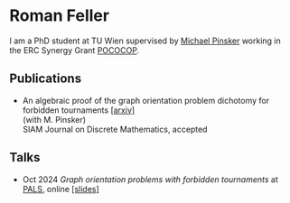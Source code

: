 # Roman Feller

I am a PhD student at TU Wien supervised by [Michael Pinsker](https://dmg.tuwien.ac.at/pinsker/) working in the ERC Synergy Grant [POCOCOP](https://www.pococop.eu).


## Publications

* An algebraic proof of the graph orientation problem dichotomy for forbidden tournaments [[arxiv]](https://arxiv.org/pdf/2405.20263)<br>
  (with M. Pinsker)<br>
  SIAM Journal on Discrete Mathematics, accepted

## Talks

* Oct 2024  *Graph orientation problems with forbidden tournaments* at [PALS](https://math.colorado.edu/algebralogic/), online [[slides]](pdf-file)
